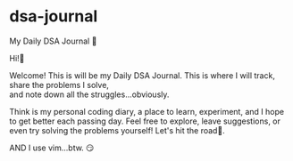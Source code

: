 # dsa-journal

My Daily DSA Journal 📓

Hi!👋  

Welcome! This is will be my Daily DSA Journal. This is where I will track, share the problems I solve,  
and note down all the struggles...obviously.

Think is my personal coding diary, a place to learn, experiment, and I hope to get better each passing day.
Feel free to explore, leave suggestions, or even try solving the problems yourself! Let's hit the road🚀.

AND I use vim...btw. 😏

